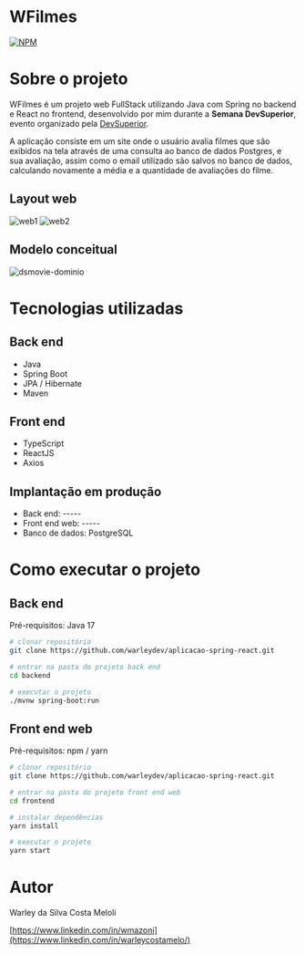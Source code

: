 # WFilmes
[![NPM](https://img.shields.io/npm/l/react)](https://github.com/warleydev/aplicacao-spring-react/blob/main/LICENSE) 

# Sobre o projeto

WFilmes é um projeto web FullStack utilizando Java com Spring no backend e React no frontend, desenvolvido por mim durante a **Semana DevSuperior**, evento organizado pela [DevSuperior](https://devsuperior.com.br "Site da DevSuperior").

A aplicação consiste em um site onde o usuário avalia filmes que são exibidos na tela através de uma consulta ao banco de dados Postgres, e sua avaliação, assim como o email utilizado são salvos no banco de dados, calculando novamente a média e a quantidade de avaliações do filme.

## Layout web
![web1](https://github.com/warleydev/aplicacao-spring-react/assets/121511600/ef6fe6a7-d01b-49cd-bfa3-c93231e79b31)
![web2](https://github.com/warleydev/aplicacao-spring-react/assets/121511600/c6dcc8d0-6456-4a4a-8ef3-f3163340640b)


## Modelo conceitual
![dsmovie-dominio](https://github.com/warleydev/aplicacao-spring-react/assets/121511600/d94c13d3-4daf-4a56-9c01-04a938f52fbf)


# Tecnologias utilizadas
## Back end
- Java
- Spring Boot
- JPA / Hibernate
- Maven
## Front end
- TypeScript
- ReactJS
- Axios
## Implantação em produção
- Back end: ----- 
- Front end web: -----
- Banco de dados: PostgreSQL

# Como executar o projeto

## Back end
Pré-requisitos: Java 17

```bash
# clonar repositório
git clone https://github.com/warleydev/aplicacao-spring-react.git

# entrar na pasta do projeto back end
cd backend

# executar o projeto
./mvnw spring-boot:run
```

## Front end web
Pré-requisitos: npm / yarn

```bash
# clonar repositório
git clone https://github.com/warleydev/aplicacao-spring-react.git

# entrar na pasta do projeto front end web
cd frontend

# instalar dependências
yarn install

# executar o projeto
yarn start
```

# Autor

Warley da Silva Costa Meloli

[https://www.linkedin.com/in/wmazoni](https://www.linkedin.com/in/warleycostamelo/)
